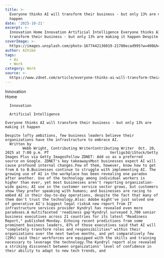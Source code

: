 ```yaml
---
title: >-
  Everyone thinks AI will transform their business - but only 13% are making it
  happen
date: '2025-10-21'
excerpt: >-
  Innovation Home Innovation Artificial Intelligence Everyone thinks AI will
  transform their business - but only 13% are making it happen Despite lofty...
coverImage: >-
  https://images.unsplash.com/photo-1677442136019-21780ecad995?w=400&h=200&fit=crop&auto=format
author: AIVibe
tags:
  - Ai
  - Work
category: Work
source: >-
  https://www.zdnet.com/article/everyone-thinks-ai-will-transform-their-business-but-only-13-are-making-it-happen/
---
```

Innovation      
      Home
    
      Innovation
    
      Artificial Intelligence
       
    Everyone thinks AI will transform their business - but only 13% are making it happen
     
    Despite lofty ambitions, few business leaders believe their organizations have the infrastructure to embrace AI.
      Written by 
            Webb Wright, Contributing WriterContributing Writer  Oct. 20, 2025 at 7:00 p.m. PT                            Vertigo3d/iStock/Getty Images Plus via Getty ImagesFollow ZDNET: Add us as a preferred source on Google. ZDNET's key takeawaysMost businesses expect AI will cause profound internal changes.Few of them, however, know how to get from A to B.Businesses continue to struggle with implementing AI. The growing use of AI in the workplace has been revealing one paradox after another. Use of the technology among individual workers is higher than ever, yet most businesses aren't reporting organization-wide gains; AI use in the customer service sector grows, but customers show they prefer speaking with humans; and businesses are racing to embed AI in their day-to-day operations, despite the fact that many of them don't trust the technology.Also: Adobe might've just solved one of generative AI's biggest legal risksA new report from IT infrastructure services provider Kyndryl has revealed even more paradoxes.A multifaceted 'readiness gap'Kyndryl surveyed 3,700 senior business executives across 21 countries for its latest "Readiness Report," published Monday. Echoing recent predictions from some prominent business leaders, 87% of those executives said that AI will "completely transform roles and responsibilities" within their organizations over the next twelve months, and yet comparatively few (29%) said their workforces are equipped with the skills and training necessary to leverage the technology.The Kyndryl report also revealed a striking disconnect between organizations' level of confidence in their ability to adapt to new tech trends, and 
